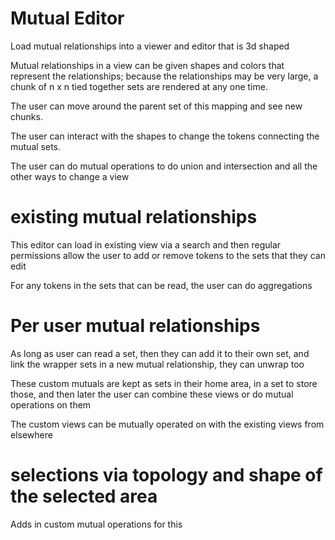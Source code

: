 # Mutual Editor

Load mutual relationships into a viewer and editor that is 3d shaped

Mutual relationships in a view can be given shapes and colors that represent the relationships;
because the relationships may be very large, a chunk of n x n tied together sets are rendered at any one time.

The user can move around the parent set of this mapping and see new chunks.

The user can interact with the shapes to change the tokens connecting the mutual sets.

The user can do mutual operations to do union and intersection and all the other ways to change a view

# existing mutual relationships

This editor can load in existing view via a search and then regular permissions allow the user to add or remove tokens to the sets that they can edit

For any tokens in the sets that can be read, the user can do aggregations

# Per user mutual relationships

As long as user can read a set, then they can add it to their own set, and link the wrapper sets in a new mutual relationship, they can unwrap too

These custom mutuals are kept as sets in their home area, in a set to store those, and then later the user can combine these views or do mutual operations on them

The custom views can be mutually operated on with the existing views from elsewhere


# selections via topology and shape of the selected area

Adds in custom mutual operations for this